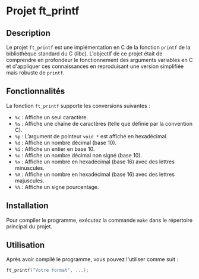 # Projet ft_printf

## Description

Le projet `ft_printf` est une implémentation en C de la fonction `printf` de la bibliothèque standard du C (libc). L'objectif de ce projet était de comprendre en profondeur le fonctionnement des arguments variables en C et d'appliquer ces connaissances en reproduisant une version simplifiée mais robuste de `printf`.

## Fonctionnalités

La fonction `ft_printf` supporte les conversions suivantes :

- `%c` : Affiche un seul caractère.
- `%s` : Affiche une chaîne de caractères (telle que définie par la convention C).
- `%p` : L’argument de pointeur `void *` est affiché en hexadécimal.
- `%d` : Affiche un nombre décimal (base 10).
- `%i` : Affiche un entier en base 10.
- `%u` : Affiche un nombre décimal non signé (base 10).
- `%x` : Affiche un nombre en hexadécimal (base 16) avec des lettres minuscules.
- `%X` : Affiche un nombre en hexadécimal (base 16) avec des lettres majuscules.
- `%%` : Affiche un signe pourcentage.

## Installation

Pour compiler le programme, exécutez la commande `make` dans le répertoire principal du projet.

## Utilisation

Après avoir compilé le programme, vous pouvez l'utiliser comme suit :

```c
ft_printf("Votre format", ...);
